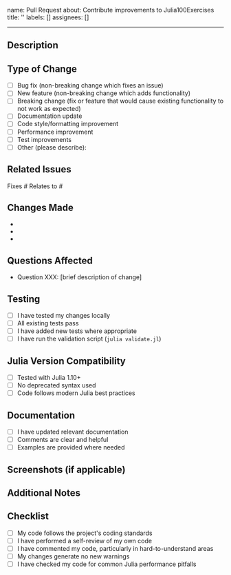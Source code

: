 name: Pull Request
about: Contribute improvements to Julia100Exercises
title: ''
labels: []
assignees: []

---

## Description
<!-- Provide a brief description of your changes -->

## Type of Change
<!-- Check the relevant option(s) -->
- [ ] Bug fix (non-breaking change which fixes an issue)
- [ ] New feature (non-breaking change which adds functionality)
- [ ] Breaking change (fix or feature that would cause existing functionality to not work as expected)
- [ ] Documentation update
- [ ] Code style/formatting improvement
- [ ] Performance improvement
- [ ] Test improvements
- [ ] Other (please describe):

## Related Issues
<!-- Link to any related issues -->
Fixes #
Relates to #

## Changes Made
<!-- Detailed list of changes -->
- 
- 
- 

## Questions Affected
<!-- If this affects specific exercises, list them -->
- Question XXX: [brief description of change]

## Testing
<!-- Describe how you tested your changes -->
- [ ] I have tested my changes locally
- [ ] All existing tests pass
- [ ] I have added new tests where appropriate
- [ ] I have run the validation script (`julia validate.jl`)

## Julia Version Compatibility
<!-- Confirm compatibility -->
- [ ] Tested with Julia 1.10+
- [ ] No deprecated syntax used
- [ ] Code follows modern Julia best practices

## Documentation
<!-- If applicable -->
- [ ] I have updated relevant documentation
- [ ] Comments are clear and helpful
- [ ] Examples are provided where needed

## Screenshots (if applicable)
<!-- Add screenshots to help explain your changes -->

## Additional Notes
<!-- Any additional information that reviewers should know -->

## Checklist
- [ ] My code follows the project's coding standards
- [ ] I have performed a self-review of my own code
- [ ] I have commented my code, particularly in hard-to-understand areas
- [ ] My changes generate no new warnings
- [ ] I have checked my code for common Julia performance pitfalls
